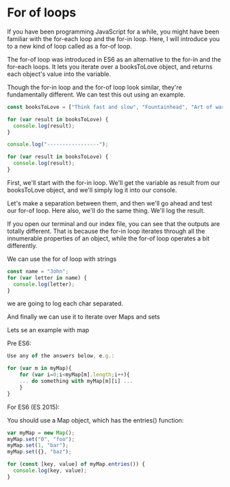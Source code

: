 # For of loops

If you have been programming JavaScript for a while, you might have been familiar with the for-each loop and the for-in loop. Here, I will introduce you to a new kind of loop called as a for-of loop.

The for-of loop was introduced in ES6 as an alternative to the for-in and the for-each loops. It lets you iterate over a booksToLove object, and returns each object's value into the variable.

Though the for-in loop and the for-of loop look similar, they're fundamentally different. We can test this out using an example.

```js
const booksToLove = ["Think fast and slow", "Fountainhead", "Art of war"];

for (var result in booksToLove) {
  console.log(result);
}

console.log("-----------------");

for (var result in booksToLove) {
  console.log(result);
}
```

First, we'll start with the for-in loop. We'll get the variable as result from our booksToLove object, and we'll simply log it into our console.

Let's make a separation between them, and then we'll go ahead and test our for-of loop. Here also, we'll do the same thing. We'll log the result.

If you open our terminal and our index file, you can see that the outputs are totally different. That is because the for-in loop iterates through all the innumerable properties of an object, while the for-of loop operates a bit differently.

We can use the for of loop with strings

```js
const name = "John";
for (var letter in name) {
  console.log(letter);
}
```

we are going to log each char separated.

And finally we can use it to iterate over Maps and sets

Lets se an example with map

Pre ES6:

```js
Use any of the answers below, e.g.:

for (var m in myMap){
    for (var i=0;i<myMap[m].length;i++){
    ... do something with myMap[m][i] ...
    }
}
```

For ES6 (ES 2015):

You should use a Map object, which has the entries() function:

```js
var myMap = new Map();
myMap.set("0", "foo");
myMap.set(1, "bar");
myMap.set({}, "baz");

for (const [key, value] of myMap.entries()) {
  console.log(key, value);
}
```
